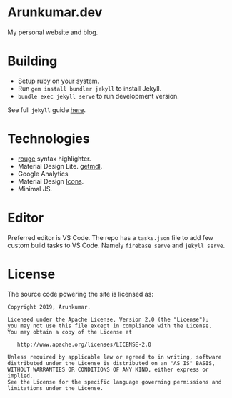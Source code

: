 # Arunkumar.dev
My personal website and blog.

# Building

* Setup ruby on your system.
* Run `gem install bundler jekyll` to install Jekyll.
* `bundle exec jekyll serve` to run development version.

See full `jekyll` guide [here](https://jekyllrb.com/).

# Technologies

* [rouge](https://github.com/jneen/rouge) syntax highlighter.
* Material Design Lite. [getmdl](https://getmdl.io/started/).
* Google Analytics
* Material Design [Icons](https://materialdesignicons.com/).
* Minimal JS.

# Editor

Preferred editor is VS Code. The repo has a `tasks.json` file to add few custom build tasks to VS Code. Namely `firebase serve` and `jekyll serve`.

# License

The source code powering the site is licensed as:

    Copyright 2019, Arunkumar.

    Licensed under the Apache License, Version 2.0 (the "License");
    you may not use this file except in compliance with the License.
    You may obtain a copy of the License at

       http://www.apache.org/licenses/LICENSE-2.0

    Unless required by applicable law or agreed to in writing, software
    distributed under the License is distributed on an "AS IS" BASIS,
    WITHOUT WARRANTIES OR CONDITIONS OF ANY KIND, either express or implied.
    See the License for the specific language governing permissions and
    limitations under the License.
